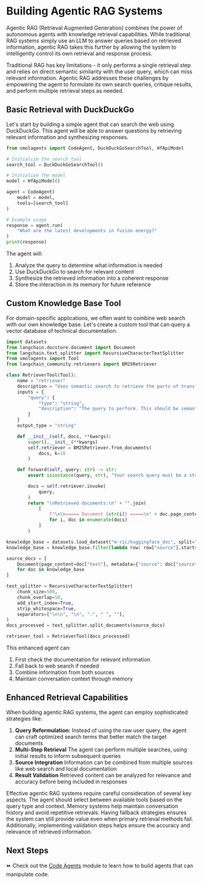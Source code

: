 # Building Agentic RAG Systems

Agentic RAG (Retrieval Augmented Generation) combines the power of autonomous agents with knowledge retrieval capabilities. While traditional RAG systems simply use an LLM to answer queries based on retrieved information, agentic RAG takes this further by allowing the system to intelligently control its own retrieval and response process.

Traditional RAG has key limitations - it only performs a single retrieval step and relies on direct semantic similarity with the user query, which can miss relevant information. Agentic RAG addresses these challenges by empowering the agent to formulate its own search queries, critique results, and perform multiple retrieval steps as needed.

## Basic Retrieval with DuckDuckGo

Let's start by building a simple agent that can search the web using DuckDuckGo. This agent will be able to answer questions by retrieving relevant information and synthesizing responses.

```python
from smolagents import CodeAgent, DuckDuckGoSearchTool, HfApiModel

# Initialize the search tool
search_tool = DuckDuckGoSearchTool()

# Initialize the model
model = HfApiModel()

agent = CodeAgent(
    model = model,
    tools=[search_tool]
)

# Example usage
response = agent.run(
    "What are the latest developments in fusion energy?"
)
print(response)
```

The agent will:
1. Analyze the query to determine what information is needed
2. Use DuckDuckGo to search for relevant content
3. Synthesize the retrieved information into a coherent response
4. Store the interaction in its memory for future reference

## Custom Knowledge Base Tool

For domain-specific applications, we often want to combine web search with our own knowledge base. Let's create a custom tool that can query a vector database of technical documentation.

```python
import datasets
from langchain.docstore.document import Document
from langchain.text_splitter import RecursiveCharacterTextSplitter
from smolagents import Tool
from langchain_community.retrievers import BM25Retriever

class RetrieverTool(Tool):
    name = "retriever"
    description = "Uses semantic search to retrieve the parts of transformers documentation that could be most relevant to answer your query."
    inputs = {
        "query": {
            "type": "string",
            "description": "The query to perform. This should be semantically close to your target documents. Use the affirmative form rather than a question.",
        }
    }
    output_type = "string"

    def __init__(self, docs, **kwargs):
        super().__init__(**kwargs)
        self.retriever = BM25Retriever.from_documents(
            docs, k=10
        )

    def forward(self, query: str) -> str:
        assert isinstance(query, str), "Your search query must be a string"

        docs = self.retriever.invoke(
            query,
        )
        return "\nRetrieved documents:\n" + "".join(
            [
                f"\n\n===== Document {str(i)} =====\n" + doc.page_content
                for i, doc in enumerate(docs)
            ]
        )

knowledge_base = datasets.load_dataset("m-ric/huggingface_doc", split="train")
knowledge_base = knowledge_base.filter(lambda row: row["source"].startswith("huggingface/transformers"))

source_docs = [
    Document(page_content=doc["text"], metadata={"source": doc["source"].split("/")[1]})
    for doc in knowledge_base
]

text_splitter = RecursiveCharacterTextSplitter(
    chunk_size=500,
    chunk_overlap=50,
    add_start_index=True,
    strip_whitespace=True,
    separators=["\n\n", "\n", ".", " ", ""],
)
docs_processed = text_splitter.split_documents(source_docs)

retriever_tool = RetrieverTool(docs_processed)
```

This enhanced agent can:
1. First check the documentation for relevant information
2. Fall back to web search if needed
3. Combine information from both sources
4. Maintain conversation context through memory

## Enhanced Retrieval Capabilities

When building agentic RAG systems, the agent can employ sophisticated strategies like:

1. **Query Reformulation:** Instead of using the raw user query, the agent can craft optimized search terms that better match the target documents
2. **Multi-Step Retrieval** The agent can perform multiple searches, using initial results to inform subsequent queries
3. **Source Integration** Information can be combined from multiple sources like web search and local documentation
4. **Result Validation** Retrieved content can be analyzed for relevance and accuracy before being included in responses

Effective agentic RAG systems require careful consideration of several key aspects. The agent should select between available tools based on the query type and context. Memory systems help maintain conversation history and avoid repetitive retrievals. Having fallback strategies ensures the system can still provide value even when primary retrieval methods fail. Additionally, implementing validation steps helps ensure the accuracy and relevance of retrieved information.

## Next Steps

⏩ Check out the [Code Agents](./code_agents) module to learn how to build agents that can manipulate code.

